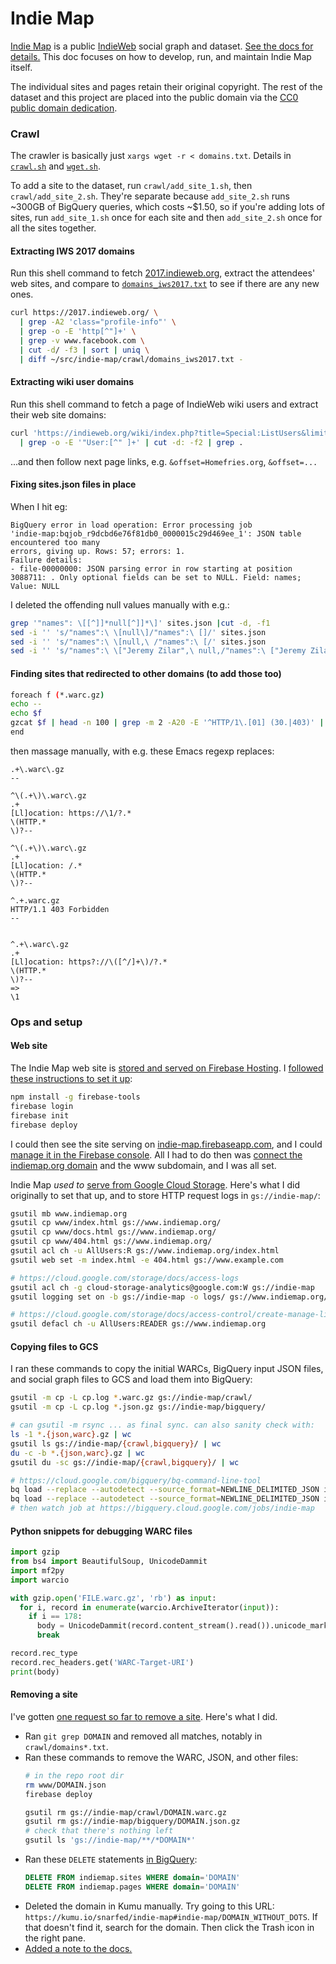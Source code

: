 Indie Map
===

[Indie Map](https://indiemap.org/) is a public [IndieWeb](https://indieweb.org/) social graph and dataset. [See the docs for details.](https://indiemap.org/docs.html) This doc focuses on how to develop, run, and maintain Indie Map itself.

The individual sites and pages retain their original copyright. The rest of the dataset and this project are placed into the public domain via the [CC0 public domain dedication](http://creativecommons.org/publicdomain/zero/1.0/).


### Crawl

The crawler is basically just `xargs wget -r < domains.txt`. Details in [`crawl.sh`](https://github.com/snarfed/indie-map/blob/master/crawl/crawl.sh) and [`wget.sh`](https://github.com/snarfed/indie-map/blob/master/crawl/wget.sh).

To add a site to the dataset, run `crawl/add_site_1.sh`, then `crawl/add_site_2.sh`. They're separate because `add_site_2.sh` runs ~300GB of BigQuery queries, which costs ~$1.50, so if you're adding lots of sites, run `add_site_1.sh` once for each site and then `add_site_2.sh` once for all the sites together.


#### Extracting IWS 2017 domains

Run this shell command to fetch [2017.indieweb.org](https://2017.indieweb.org/), extract the attendees' web sites, and compare to [`domains_iws2017.txt`](https://github.com/snarfed/indie-map/blob/master/crawl/domains_iws2017.txt) to see if there are any new ones.

```sh
curl https://2017.indieweb.org/ \
  | grep -A2 'class="profile-info"' \
  | grep -o -E 'http[^"]+' \
  | grep -v www.facebook.com \
  | cut -d/ -f3 | sort | uniq \
  | diff ~/src/indie-map/crawl/domains_iws2017.txt -
```

#### Extracting wiki user domains

Run this shell command to fetch a page of IndieWeb wiki users and extract their web site domains:

```sh
curl 'https://indieweb.org/wiki/index.php?title=Special:ListUsers&limit=500' \
  | grep -o -E '"User:[^" ]+' | cut -d: -f2 | grep .
```

...and then follow next page links, e.g. `&offset=Homefries.org`, `&offset=...`


#### Fixing sites.json files in place

When I hit eg:
```
BigQuery error in load operation: Error processing job
'indie-map:bqjob_r9dcbd6e76f81db0_0000015c29d469ee_1': JSON table encountered too many
errors, giving up. Rows: 57; errors: 1.
Failure details:
- file-00000000: JSON parsing error in row starting at position
3088711: . Only optional fields can be set to NULL. Field: names;
Value: NULL
```

I deleted the offending null values manually with e.g.:

```sh
grep '"names": \[[^]]*null[^]]*\]' sites.json |cut -d, -f1
sed -i '' 's/"names":\ \[null\]/"names":\ []/' sites.json
sed -i '' 's/"names":\ \[null,\ /"names":\ [/' sites.json
sed -i '' 's/"names":\ \["Jeremy Zilar",\ null,/"names":\ ["Jeremy Zilar",/' sites.json
```


#### Finding sites that redirected to other domains (to add those too)

```sh
foreach f (*.warc.gz)
echo --
echo $f
gzcat $f | head -n 100 | grep -m 2 -A20 -E '^HTTP/1\.[01] (30.|403)' | grep -E '^(HTTP/1|Location:)'
end
```

then massage manually, with e.g. these Emacs regexp replaces:

```
.+\.warc\.gz
--

^\(.+\)\.warc\.gz
.+
[Ll]ocation: https://\1/?.*
\(HTTP.*
\)?--

^\(.+\)\.warc\.gz
.+
[Ll]ocation: /.*
\(HTTP.*
\)?--

^.+.warc.gz
HTTP/1.1 403 Forbidden
--


^.+\.warc\.gz
.+
[Ll]ocation: https?://\([^/]+\)/?.*
\(HTTP.*
\)?--
=>
\1
```


### Ops and setup

#### Web site

The Indie Map web site is [stored and served on Firebase Hosting](https://firebase.google.com/docs/hosting/). I [followed these instructions to set it up](https://firebase.google.com/docs/hosting/quickstart):

```sh
npm install -g firebase-tools
firebase login
firebase init
firebase deploy
```

I could then see the site serving on [indie-map.firebaseapp.com](https://indie-map.firebaseapp.com/), and I could [manage it in the Firebase console](https://console.firebase.google.com/u/0/project/indie-map/hosting/main). All I had to do then was [connect the indiemap.org domain](https://firebase.google.com/docs/hosting/custom-domain) and the www subdomain, and I was all set.

Indie Map _used to_ [serve from Google Cloud Storage](https://cloud.google.com/storage/docs/hosting-static-website). Here's what I did originally to set that up, and to store HTTP request logs in `gs://indie-map/`:

```sh
gsutil mb www.indiemap.org
gsutil cp www/index.html gs://www.indiemap.org/
gsutil cp www/docs.html gs://www.indiemap.org/
gsutil cp www/404.html gs://www.indiemap.org/
gsutil acl ch -u AllUsers:R gs://www.indiemap.org/index.html
gsutil web set -m index.html -e 404.html gs://www.example.com

# https://cloud.google.com/storage/docs/access-logs
gsutil acl ch -g cloud-storage-analytics@google.com:W gs://indie-map
gsutil logging set on -b gs://indie-map -o logs/ gs://www.indiemap.org/

# https://cloud.google.com/storage/docs/access-control/create-manage-lists#defaultobjects
gsutil defacl ch -u AllUsers:READER gs://www.indiemap.org
```

#### Copying files to GCS

I ran these commands to copy the initial WARCs, BigQuery input JSON files, and social graph files to GCS and load them into BigQuery:

```sh
gsutil -m cp -L cp.log *.warc.gz gs://indie-map/crawl/
gsutil -m cp -L cp.log *.json.gz gs://indie-map/bigquery/

# can gsutil -m rsync ... as final sync. can also sanity check with:
ls -1 *.{json,warc}.gz | wc
gsutil ls gs://indie-map/{crawl,bigquery}/ | wc
du -c -b *.{json,warc}.gz | wc
gsutil du -sc gs://indie-map/{crawl,bigquery}/ | wc

# https://cloud.google.com/bigquery/bq-command-line-tool
bq load --replace --autodetect --source_format=NEWLINE_DELIMITED_JSON indiemap.pages gs://indie-map/bigquery/\*.json.gz
bq load --replace --autodetect --source_format=NEWLINE_DELIMITED_JSON indiemap.sites sites.json.gz
# then watch job at https://bigquery.cloud.google.com/jobs/indie-map
```


#### Python snippets for debugging WARC files

```py
import gzip
from bs4 import BeautifulSoup, UnicodeDammit
import mf2py
import warcio

with gzip.open('FILE.warc.gz', 'rb') as input:
  for i, record in enumerate(warcio.ArchiveIterator(input)):
    if i == 178:
      body = UnicodeDammit(record.content_stream().read()).unicode_markup
      break

record.rec_type
record.rec_headers.get('WARC-Target-URI')
print(body)
```


#### Removing a site

I've gotten [one request so far to remove a site](https://github.com/snarfed/indie-map/issues/2). Here's what I did.

* Ran `git grep DOMAIN` and removed all matches, notably in `crawl/domains*.txt`.
* Ran these commands to remove the WARC, JSON, and other files:
    ```sh
    # in the repo root dir
    rm www/DOMAIN.json
    firebase deploy

    gsutil rm gs://indie-map/crawl/DOMAIN.warc.gz
    gsutil rm gs://indie-map/bigquery/DOMAIN.json.gz
    # check that there's nothing left
    gsutil ls 'gs://indie-map/**/*DOMAIN*'
    ```
* Ran these `DELETE` statements [in BigQuery](https://console.cloud.google.com/bigquery?project=indie-map):
    ```sql
    DELETE FROM indiemap.sites WHERE domain='DOMAIN'
    DELETE FROM indiemap.pages WHERE domain='DOMAIN'
    ```
* Deleted the domain in Kumu manually. Try going to this URL: `https://kumu.io/snarfed/indie-map#indie-map/DOMAIN_WITHOUT_DOTS`. If that doesn't find it, search for the domain. Then click the Trash icon in the right pane.
* [Added a note to the docs.](https://indiemap.org/docs.html#exceptions)
